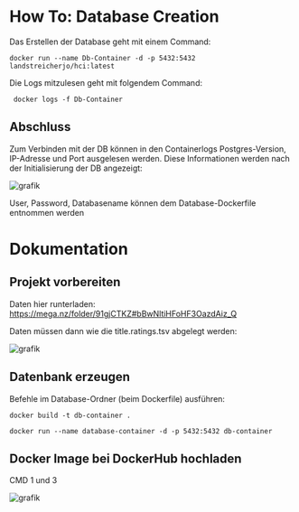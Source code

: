# How To: Database Creation
Das Erstellen der Database geht mit einem Command:
```
docker run --name Db-Container -d -p 5432:5432 landstreicherjo/hci:latest
```
Die Logs mitzulesen geht mit folgendem Command:
```
 docker logs -f Db-Container
```
## Abschluss
Zum Verbinden mit der DB können in den Containerlogs Postgres-Version, IP-Adresse und Port ausgelesen werden. Diese Informationen werden nach der Initialisierung der DB angezeigt: 

![grafik](https://github.com/LinkAlexander/VISHCI/assets/167143907/97f55722-721a-404c-8b2a-e9610a67d6e7)

User, Password, Databasename können dem Database-Dockerfile entnommen werden

# Dokumentation
## Projekt vorbereiten
Daten hier runterladen: https://mega.nz/folder/91gjCTKZ#bBwNltiHFoHF3OazdAiz_Q

Daten müssen dann wie die title.ratings.tsv abgelegt werden:

![grafik](https://github.com/LinkAlexander/VISHCI/assets/167143907/25e8eb2f-6379-41d4-9073-816efc257a82)



## Datenbank erzeugen
Befehle im Database-Ordner (beim Dockerfile) ausführen:

``` 
docker build -t db-container .
```

```
docker run --name database-container -d -p 5432:5432 db-container
```

## Docker Image bei DockerHub hochladen
CMD 1 und 3

![grafik](https://github.com/LinkAlexander/VISHCI/assets/167143907/6f8e7f96-cdd5-4974-b946-ac4a4d3b430d)

